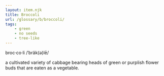 ```yaml
---
layout: item.njk
title: Broccoli
url: /glossary/b/broccoli/
tags:
    - green
    - no seeds
    - tree-like
---
```


broc·co·li
/ˈbräk(ə)lē/

a cultivated variety of cabbage bearing heads of green or purplish flower buds that are eaten as a vegetable.